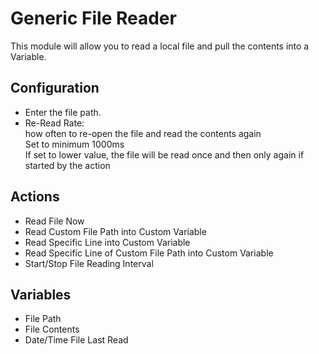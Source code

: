 # Generic File Reader
This module will allow you to read a local file and pull the contents into a Variable.

## Configuration
* Enter the file path.
* Re-Read Rate:  
  how often to re-open the file and read the contents again   
  Set to minimum 1000ms  
  If set to lower value, the file will be read once and then only again if started by the action

## Actions

* Read File Now
* Read Custom File Path into Custom Variable
* Read Specific Line into Custom Variable
* Read Specific Line of Custom File Path into Custom Variable
* Start/Stop File Reading Interval

## Variables

* File Path
* File Contents
* Date/Time File Last Read
